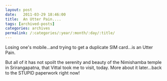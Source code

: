 ```yaml
---
layout: post
date:	2011-03-29 18:46:00
title:  An Utter Pain....
tags: [archived-posts]
categories: archives
permalink: /:categories/:year/:month/:day/:title/
---
```

Losing  one's mobile...and trying to get a duplicate SIM card...is an Utter Pain.

But all of it has not spoilt the serenity and beauty of the Nimishamba temple in Srirangapatna, that Vittal took me to visit, today. More about it later...back to the STUPID paperwork right now!

